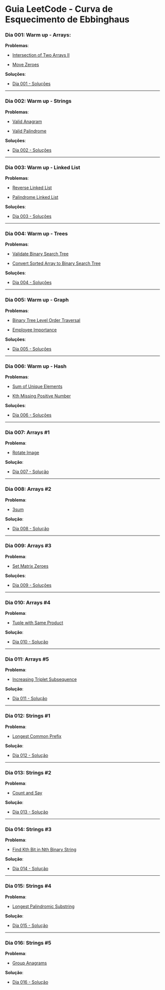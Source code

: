 # Guia LeetCode - Curva de Esquecimento de Ebbinghaus

### Dia 001: Warm up - Arrays:

**Problemas**:

- [Intersection of Two Arrays II](https://leetcode.com/problems/intersection-of-two-arrays-ii)

- [Move Zeroes](https://leetcode.com/problems/move-zeroes/)

**Soluções**: 

- [ Dia 001 - Soluções](https://github.com/biogui/guia-leetcode/tree/main/exercicios/dia_001_warmup_arrays)

---

### Dia 002: Warm up - Strings

**Problemas**:

- [Valid Anagram](https://leetcode.com/problems/valid-anagram/)

- [Valid Palindrome](https://leetcode.com/problems/valid-palindrome/)

**Soluções**: 

- [ Dia 002 - Soluções](https://github.com/biogui/guia-leetcode/tree/main/exercicios/dia_002_warmup_strings)

---

### Dia 003: Warm up - Linked List

**Problemas**:

- [Reverse Linked List](https://leetcode.com/problems/reverse-linked-list/)

- [Palindrome Linked List](https://leetcode.com/problems/palindrome-linked-list/)

**Soluções**: 

- [ Dia 003 - Soluções](https://github.com/biogui/guia-leetcode/tree/main/exercicios/dia_003_warmup_linked_list)

---

### Dia 004: Warm up - Trees

**Problemas**:

- [Validate Binary Search Tree](https://leetcode.com/problems/validate-binary-search-tree/)

- [Convert Sorted Array to Binary Search Tree](https://leetcode.com/problems/convert-sorted-array-to-binary-search-tree/)

**Soluções**:

- [ Dia 004 - Soluções](https://github.com/biogui/guia-leetcode/tree/main/exercicios/dia_004_warmup_trees)

---

### Dia 005: Warm up - Graph

**Problemas**:

- [Binary Tree Level Order Traversal](https://leetcode.com/problems/binary-tree-level-order-traversal/)

- [Employee Importance](https://leetcode.com/problems/employee-importance/)

**Soluções**:

- [ Dia 005 - Soluções](https://github.com/biogui/guia-leetcode/tree/main/exercicios/dia_005_warmup_graph)

---


### Dia 006: Warm up - Hash

**Problemas**:

- [Sum of Unique Elements](https://leetcode.com/problems/sum-of-unique-elements/)

- [Kth Missing Positive Number](https://leetcode.com/problems/kth-missing-positive-number/)

**Soluções**:

- [ Dia 006 - Soluções](https://github.com/biogui/guia-leetcode/tree/main/exercicios/dia_006_warmup_hash)

---

### Dia 007: Arrays #1

**Problema**:

- [Rotate Image](https://leetcode.com/problems/rotate-image/)

**Solução**:

- [ Dia 007 - Solução](https://github.com/biogui/guia-leetcode/tree/main/exercicios/dia_007_arrays_1)

---

### Dia 008: Arrays #2

**Problema**:

- [3sum](https://leetcode.com/problems/3sum/)

**Solução**:

- [ Dia 008 - Solução](https://github.com/biogui/guia-leetcode/tree/main/exercicios/dia_008_arrays_2)

---

### Dia 009: Arrays #3

**Problema**:

- [Set Matrix Zeroes](https://leetcode.com/problems/set-matrix-zeroes/)

**Soluções**:

- [ Dia 009 - Soluções](https://github.com/biogui/guia-leetcode/tree/main/exercicios/dia_009_arrays_3)

---

### Dia 010: Arrays #4

**Problema**:

- [Tuple with Same Product](https://leetcode.com/problems/tuple-with-same-product/)

**Solução**:

- [ Dia 010 - Solução](https://github.com/biogui/guia-leetcode/tree/main/exercicios/dia_010_arrays_4)

---


### Dia 011: Arrays #5

**Problema**:

- [Increasing Triplet Subsequence](https://leetcode.com/problems/increasing-triplet-subsequence/)

**Solução**:

- [ Dia 011 - Solução](https://github.com/biogui/guia-leetcode/tree/main/exercicios/dia_011_arrays_5)

---

### Dia 012: Strings #1

**Problema**:

- [Longest Common Prefix](https://leetcode.com/problems/longest-common-prefix/)

**Solução**:

- [ Dia 012 - Solução](https://github.com/biogui/guia-leetcode/tree/main/exercicios/dia_012_strings_1)

---

### Dia 013: Strings #2

**Problema**:

- [Count and Say](https://leetcode.com/problems/count-and-say/)

**Solução**:

- [ Dia 013 - Solução](https://github.com/biogui/guia-leetcode/tree/main/exercicios/dia_013_strings_2)

---

### Dia 014: Strings #3

**Problema**:

- [Find Kth Bit in Nth Binary String](https://leetcode.com/problems/find-kth-bit-in-nth-binary-string/)

**Solução**:

- [ Dia 014 - Solução](https://github.com/biogui/guia-leetcode/tree/main/exercicios/dia_014_strings_3)

---

### Dia 015: Strings #4

**Problema**:

- [Longest Palindromic Substring](https://leetcode.com/problems/longest-palindromic-substring/)

**Solução**:

- [ Dia 015 - Solução](https://github.com/biogui/guia-leetcode/tree/main/exercicios/dia_015_strings_4)

---

### Dia 016: Strings #5

**Problema**:

- [Group Anagrams](https://leetcode.com/problems/group-anagrams/)

**Solução**:

- [ Dia 016 - Solução](https://github.com/biogui/guia-leetcode/tree/main/exercicios/dia_016_strings_5)